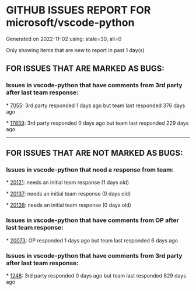 
# GITHUB ISSUES REPORT FOR microsoft/vscode-python


Generated on 2022-11-02 using: stale=30, all=0


Only showing items that are new to report in past 1 day(s)


## FOR ISSUES THAT ARE MARKED AS BUGS:


### Issues in vscode-python that have comments from 3rd party after last team response:


\* [7055](https://github.com/microsoft/vscode-python/issues/7055 "Pytest doesn't exit properly when stopping test sessions"): 3rd party responded 1 days ago but team last responded 376 days ago

\* [17859](https://github.com/microsoft/vscode-python/issues/17859 "Process picker dropdown does not show on WSL environment."): 3rd party responded 0 days ago but team last responded 229 days ago

---

## FOR ISSUES THAT ARE NOT MARKED AS BUGS:


### Issues in vscode-python that need a response from team:


\* [20121](https://github.com/microsoft/vscode-python/issues/20121 "Add command/background task to update list of available interpreters"): needs an initial team response (1 days old)

\* [20137](https://github.com/microsoft/vscode-python/issues/20137 "Backslash should not be highlighted in raw string literals"): needs an initial team response (0 days old)

\* [20138](https://github.com/microsoft/vscode-python/issues/20138 "Variables view doesn't show dict key if it has double underscores"): needs an initial team response (0 days old)

### Issues in vscode-python that have comments from OP after last team response:


\* [20073](https://github.com/microsoft/vscode-python/issues/20073 "Poetry environments not showing in &quot;Select Interpreter&quot;"): OP responded 1 days ago but team last responded 6 days ago

### Issues in vscode-python that have comments from 3rd party after last team response:


\* [1248](https://github.com/microsoft/vscode-python/issues/1248 "Can't expand to check the data of a Variable when debugging pytorch code"): 3rd party responded 0 days ago but team last responded 829 days ago
